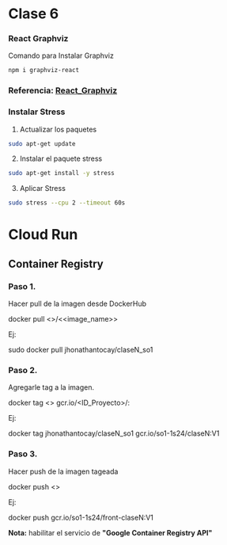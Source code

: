 # Clase 6

### React Graphviz

Comando para Instalar Graphviz

```sh
npm i graphviz-react
```

### Referencia: [React_Graphviz](https://www.npmjs.com/package/graphviz-react)

### Instalar Stress

1. Actualizar los paquetes
```sh
sudo apt-get update
```

2. Instalar el paquete stress
```sh
sudo apt-get install -y stress
```

3. Aplicar Stress
```sh
sudo stress --cpu 2 --timeout 60s
```

# Cloud Run

## Container Registry

### Paso 1.
Hacer pull de la imagen desde DockerHub

docker pull <<username>>/<<image_name>>

Ej:

sudo docker pull jhonathantocay/claseN_so1


### Paso 2.
Agregarle tag a la imagen.

docker tag <<imagen>> gcr.io/<ID_Proyecto>/<nombre>:<version>

Ej:

docker tag jhonathantocay/claseN_so1 gcr.io/so1-1s24/claseN:V1


### Paso 3.
Hacer push de la imagen tageada

docker push <<imagen>>

Ej:

docker push gcr.io/so1-1s24/front-claseN:V1

**Nota:** habilitar el servicio de **"Google Container Registry API"**